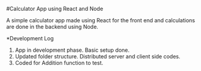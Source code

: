 #Calculator App using React and Node

A simple calculator app made using React for the front end and calculations are done in the backend using Node.

*Development Log

1. App in development phase. Basic setup done.
2. Updated folder structure. Distributed server and client side codes.
3. Coded for Addition function to test.
